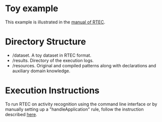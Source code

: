 # Toy example

This example is illustrated in the [manual of RTEC](https://github.com/aartikis/RTEC/blob/master/RTEC_manual.pdf).

# Directory Structure
- /dataset. A toy dataset in RTEC format.
- /results. Directory of the execution logs.
- /resources. Original and compiled patterns along with declarations and auxiliary domain knowledge.

# Execution Instructions

To run RTEC on activity recognition using the command line interface or by manually setting up a "handleApplication" rule, follow the instruction described [here](../../README.md).
